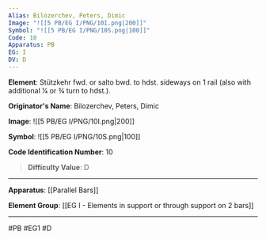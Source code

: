 ```yaml
---
Alias: Bilozerchev, Peters, Dimic
Image: "![[5 PB/EG I/PNG/10I.png|200]]"
Symbol: "![[5 PB/EG I/PNG/10S.png|100]]"
Code: 10
Apparatus: PB
EG: I
DV: D
---
```

**Element**: Stützkehr fwd. or salto bwd. to hdst. sideways on 1 rail (also with additional 1⁄4 or 3⁄4 turn to hdst.).

**Originator's Name**: Bilozerchev, Peters, Dimic

**Image**:
![[5 PB/EG I/PNG/10I.png|200]]

**Symbol**:
![[5 PB/EG I/PNG/10S.png|100]]

**Code Identification Number**: 10

>**Difficulty Value**: D

___
**Apparatus**: [[Parallel Bars]]

**Element Group**: [[EG I - Elements in support or through support on 2 bars]]
___
#PB #EG1 #D
